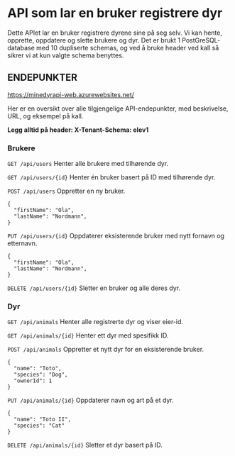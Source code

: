 # API som lar en bruker registrere dyr
Dette APIet lar en bruker registrere dyrene sine på seg selv. Vi kan hente, opprette, oppdatere og slette brukere og dyr.
Det er brukt 1 PostGreSQL- database med 10 dupliserte schemas, og ved å bruke header ved kall så sikrer vi at kun valgte schema benyttes.


## ENDEPUNKTER

https://minedyrapi-web.azurewebsites.net/

Her er en oversikt over alle tilgjengelige API-endepunkter, med beskrivelse, URL, og eksempel på kall. 

**Legg alltid på header: X-Tenant-Schema: elev1**

### Brukere

```GET /api/users```
Henter alle brukere med tilhørende dyr.

```GET /api/users/{id}```
Henter én bruker basert på ID med tilhørende dyr.

```POST /api/users```
Oppretter en ny bruker.

```
{
  "firstName": "Ola",
  "lastName": "Nordmann",
}
```

```PUT /api/users/{id}```
Oppdaterer eksisterende bruker med nytt fornavn og etternavn.

```
{
  "firstName": "Ola",
  "lastName": "Nordmann",
}
```

```DELETE /api/users/{id}```
Sletter en bruker og alle deres dyr.

### Dyr

```GET /api/animals```
Henter alle registrerte dyr og viser eier-id.

```GET /api/animals/{id}```
Henter ett dyr med spesifikk ID.

```POST /api/animals```
Oppretter et nytt dyr for en eksisterende bruker.

```
{
  "name": "Toto",
  "species": "Dog",
  "ownerId": 1
}
```

```PUT /api/animals/{id}```
Oppdaterer navn og art på et dyr.

```
{
  "name": "Toto II",
  "species": "Cat"
}
```

```DELETE /api/animals/{id}```
Sletter et dyr basert på ID.
